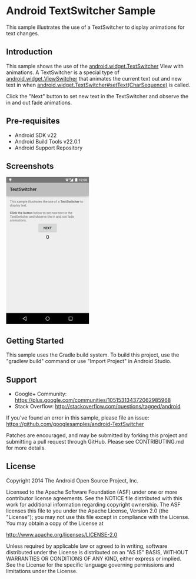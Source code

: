 Android TextSwitcher Sample
===================================

This sample illustrates the use of a TextSwitcher to display animations for text changes.

Introduction
------------

This sample shows the use of the [android.widget.TextSwitcher][1] View with animations. A
TextSwitcher is a special type of [android.widget.ViewSwitcher][2] that animates
the current text out and new text in when
[android.widget.TextSwitcher#setText(CharSequence)][3] is called.

Click the "Next" button to set new text in the TextSwitcher and observe the
in and out fade animations.

[1]: http://developer.android.com/reference/android/widget/TextSwitcher.html
[2]: http://developer.android.com/reference/android/widget/ViewSwitcher.html
[3]: http://developer.android.com/reference/android/widget/TextSwitcher.html#setText(java.lang.CharSequence)

Pre-requisites
--------------

- Android SDK v22
- Android Build Tools v22.0.1
- Android Support Repository

Screenshots
-------------

<img src="screenshots/main.png" height="400" alt="Screenshot"/> 

Getting Started
---------------

This sample uses the Gradle build system. To build this project, use the
"gradlew build" command or use "Import Project" in Android Studio.

Support
-------

- Google+ Community: https://plus.google.com/communities/105153134372062985968
- Stack Overflow: http://stackoverflow.com/questions/tagged/android

If you've found an error in this sample, please file an issue:
https://github.com/googlesamples/android-TextSwitcher

Patches are encouraged, and may be submitted by forking this project and
submitting a pull request through GitHub. Please see CONTRIBUTING.md for more details.

License
-------

Copyright 2014 The Android Open Source Project, Inc.

Licensed to the Apache Software Foundation (ASF) under one or more contributor
license agreements.  See the NOTICE file distributed with this work for
additional information regarding copyright ownership.  The ASF licenses this
file to you under the Apache License, Version 2.0 (the "License"); you may not
use this file except in compliance with the License.  You may obtain a copy of
the License at

http://www.apache.org/licenses/LICENSE-2.0

Unless required by applicable law or agreed to in writing, software
distributed under the License is distributed on an "AS IS" BASIS, WITHOUT
WARRANTIES OR CONDITIONS OF ANY KIND, either express or implied.  See the
License for the specific language governing permissions and limitations under
the License.
